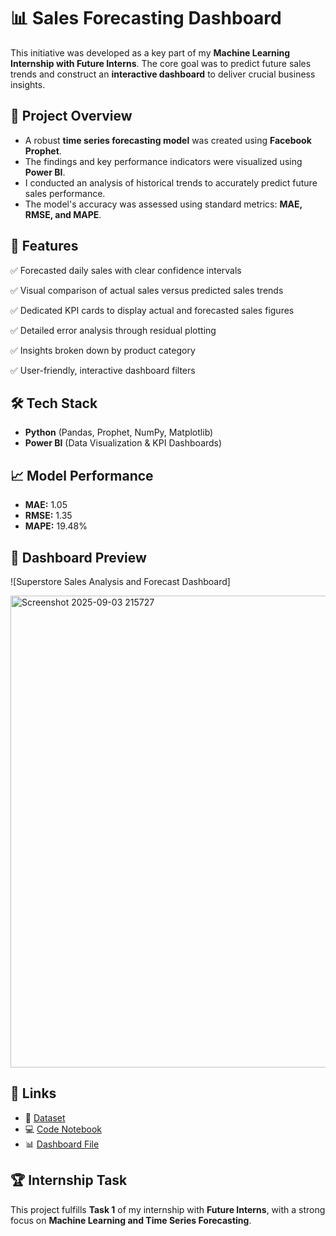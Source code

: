 # 📊 Sales Forecasting Dashboard  

This initiative was developed as a key part of my **Machine Learning Internship with Future Interns**. The core goal was to predict future sales trends and construct an **interactive dashboard** to deliver crucial business insights.  

## 🚀 Project Overview  
- A robust **time series forecasting model** was created using **Facebook Prophet**.  
- The findings and key performance indicators were visualized using **Power BI**.  
- I conducted an analysis of historical trends to accurately predict future sales performance.  
- The model's accuracy was assessed using standard metrics: **MAE, RMSE, and MAPE**.  

## 📂 Features  
✅ Forecasted daily sales with clear confidence intervals  

✅ Visual comparison of actual sales versus predicted sales trends

✅ Dedicated KPI cards to display actual and forecasted sales figures  

✅ Detailed error analysis through residual plotting  

✅ Insights broken down by product category  

✅ User-friendly, interactive dashboard filters 


## 🛠️ Tech Stack  
- **Python** (Pandas, Prophet, NumPy, Matplotlib)  
- **Power BI** (Data Visualization & KPI Dashboards)  

## 📈 Model Performance  
- **MAE:** 1.05  
- **RMSE:** 1.35  
- **MAPE:** 19.48%  

## 📸 Dashboard Preview  
 
![Superstore Sales Analysis and Forecast Dashboard]

<img width="1376" height="755" alt="Screenshot 2025-09-03 215727" src="https://github.com/user-attachments/assets/199b9165-df63-4a6a-8bfd-7a0e92780894" />


## 🔗 Links  
- 📂 [Dataset](https://www.kaggle.com/datasets/vivek468/superstore-dataset-final)  
- 💻 [Code Notebook](https://colab.research.google.com/drive/1XsKDa14RoKv-ZTvR_X-ID2v-hptn_KhZ) 
- 📊 [Dashboard File](https://github.com/DabbetaThirupathi/FUTURE_ML_01/blob/main/ML_Task_1_MyVersion.pbix)  

## 🏆 Internship Task  
This project fulfills **Task 1** of my internship with **Future Interns**, with a strong focus on **Machine Learning and Time Series Forecasting**.
